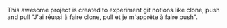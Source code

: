 This awesome project is created to experiment git notions like clone, push and pull
"J'ai réussi à faire clone, pull et je m'apprête à faire push".
